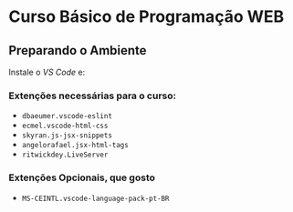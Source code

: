 # Curso Básico de Programação WEB


## Preparando o Ambiente

Instale o *VS Code* e:

### Extenções necessárias para o curso:


- `dbaeumer.vscode-eslint`
- `ecmel.vscode-html-css`
- `skyran.js-jsx-snippets`
- `angelorafael.jsx-html-tags`
- `ritwickdey.LiveServer`



### Extenções Opcionais, que gosto

- `MS-CEINTL.vscode-language-pack-pt-BR`

